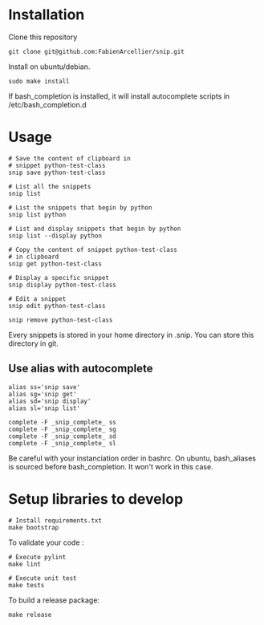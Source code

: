 Installation
=============

Clone this repository

    git clone git@github.com:FabienArcellier/snip.git

Install on ubuntu/debian.

    sudo make install

If bash_completion is installed, it will install autocomplete scripts
in /etc/bash_completion.d

Usage
======

    # Save the content of clipboard in
    # snippet python-test-class
    snip save python-test-class

    # List all the snippets
    snip list

    # List the snippets that begin by python
    snip list python

    # List and display snippets that begin by python
    snip list --display python

    # Copy the content of snippet python-test-class
    # in clipboard
    snip get python-test-class

    # Display a specific snippet
    snip display python-test-class

    # Edit a snippet
    snip edit python-test-class

    snip remove python-test-class

Every snippets is stored in your home directory in .snip.
You can store this directory in git.

Use alias with autocomplete
----------------------------

    alias ss='snip save'
    alias sg='snip get'
    alias sd='snip display'
    alias sl='snip list'

    complete -F _snip_complete_ ss
    complete -F _snip_complete_ sg
    complete -F _snip_complete_ sd
    complete -F _snip_complete_ sl

Be careful with your instanciation order in bashrc. On ubuntu,
bash_aliases is sourced before bash_completion. It won't work in this
case.


Setup libraries to develop
==========================

    # Install requirements.txt
    make bootstrap

To validate your code :

    # Execute pylint
    make lint

    # Execute unit test
    make tests

To build a release package:

    make release
